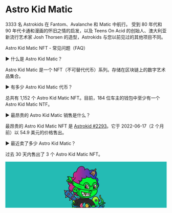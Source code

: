 # Astro Kid Matic

3333 名 Astrokids 在 Fantom、Avalanche 和 Matic 中航行。 受到 80 年代和 90 年代卡通和漫画的怀旧之情的启发，以及 Teens On Acid 的创始人、澳大利亚新流行艺术家 Josh Thorsen 的造型，Astrokids 与您以前见过的其他项目不同。

Astro Kid Matic NFT - 常见问题（FAQ）

▶ 什么是 Astro Kid Matic？

Astro Kid Matic 是一个 NFT（不可替代代币）系列。存储在区块链上的数字艺术品集合。

▶ 有多少 Astro Kid Matic 代币？

总共有 1,152 个 Astro Kid Matic NFT。目前，184 位车主的钱包中至少有一个 Astro Kid Matic NTF。

▶ 最昂贵的 Astro Kid Matic 销售是什么？

最昂贵的 Astro Kid Matic NFT 是 [Astrokid #2293](https://www.nft-stats.com/asset/0xa0e1a63e39d2c97d93c79115234c4cdfe6f33067/2293)。它于 2022-06-17（2 个月前）以 54.9 美元的价格售出。

▶ 最近卖了多少 Astro Kid Matic？

过去 30 天内售出了 3 个 Astro Kid Matic NFT。

![unnamed](unnamed.png)


